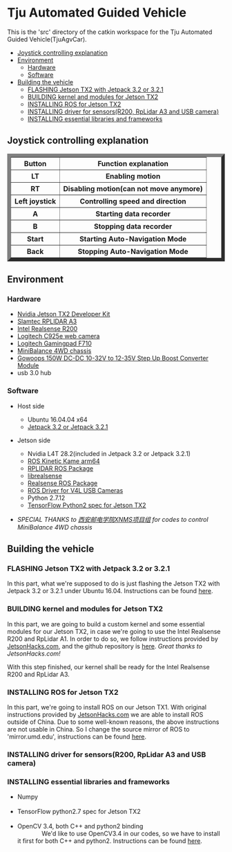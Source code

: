 # Tju Automated Guided Vehicle<!-- omit in toc -->

This is the 'src' directory of the catkin workspace for the Tju Automated Guided Vehicle(TjuAgvCar).

- [Joystick controlling explanation](#joystick-controlling-explanation)
- [Environment](#environment)
	- [Hardware](#hardware)
	- [Software](#software)
- [Building the vehicle](#building-the-vehicle)
	- [FLASHING Jetson TX2 with Jetpack 3.2 or 3.2.1](#flashing-jetson-tx2-with-jetpack-32-or-321)
	- [BUILDING kernel and modules for Jetson TX2](#building-kernel-and-modules-for-jetson-tx2)
	- [INSTALLING ROS for Jetson TX2](#installing-ros-for-jetson-tx2)
	- [INSTALLING driver for sensors(R200, RpLidar A3 and USB camera)](#installing-driver-for-sensorsr200-rplidar-a3-and-usb-camera)
	- [INSTALLING essential libraries and frameworks](#installing-essential-libraries-and-frameworks)


## Joystick controlling explanation

<table border="8">
	<tr>
		<th>Button</th>
		<th>Function explanation</th>
	</tr>
	<tr>
		<th>LT</th>
		<th>Enabling motion</th>
	</tr>
	<tr>
		<th>RT</th>
		<th>Disabling motion(can not move anymore)</th>
	</tr>
	<tr>
		<th>Left joystick</th>
		<th>Controlling speed and direction</th>
	</tr>
	<tr>
		<th>A</th>
		<th>Starting data recorder</th>
	</tr>
	<tr>
		<th>B</th>
		<th>Stopping data recorder</th>
	</tr>
	<tr>
		<th>Start</th>
		<th>Starting Auto-Navigation Mode</th>
	</tr>
	<tr>
		<th>Back</th>
		<th>Stopping Auto-Navigation Mode</th>
	</tr>
</table>

## Environment

### Hardware
- [Nvidia Jetson TX2 Developer Kit](https://developer.nvidia.com/embedded/buy/jetson-tx2-devkit)
- [Slamtec RPLIDAR A3](http://www.slamtec.com/en/Lidar/A3)
- [Intel Realsense R200](https://software.intel.com/en-us/realsense/previous)
- [Logitech C925e web camera](https://www.logitech.com/en-us/product/c925e-webcam)
- [Logitech Gamingpad F710](https://www.logitechg.com/en-us/products/gamepads/f710-wireless-gamepad.html)
- [MiniBalance 4WD chassis](https://item.taobao.com/item.htm?spm=a1z10.5-c-s.w4002-15726392046.74.2a5133049HoKv4&id=549877260447)
- [Gowoops 150W DC-DC 10-32V to 12-35V Step Up Boost Converter Module](https://www.amazon.com/Gowoops-10-32V-Converter-Adjustable-Voltage/dp/B00J1X4XXM/ref=sr_1_5?ie=UTF8&qid=1534161677&sr=8-5&keywords=DC-DC+12-35)
- usb 3.0 hub

### Software
- Host side
	- Ubuntu 16.04.04 x64
	- [Jetpack 3.2 or Jetpack 3.2.1](https://developer.nvidia.com/embedded/jetpack-3_2_1)
- Jetson side
	- Nvidia L4T 28.2(included in Jetpack 3.2 or Jetpack 3.2.1)
	- [ROS Kinetic Kame arm64](http://wiki.ros.org/kinetic/Installation/Ubuntu)
	- [RPLIDAR ROS Package](https://github.com/robopeak/rplidar_ros)
	- [librealsense](https://github.com/jetsonhacks/installLibrealsenseTX2)
	- [Realsense ROS Package](https://github.com/tevenfeng/installRealSenseROSTX1)
	- [ROS Driver for V4L USB Cameras](https://github.com/ros-drivers/usb_cam)
	- Python 2.7.12
	- [TensorFlow Python2 spec for Jetson TX2](https://github.com/jetsonhacks/installTensorFlowJetsonTX2)

- *SPECIAL THANKS to [西安邮电学院XNMS项目组](https://blog.csdn.net/tigerjb) for codes to control MiniBalance 4WD chassis*

## Building the vehicle

### FLASHING Jetson TX2 with Jetpack 3.2 or 3.2.1
In this part, what we're supposed to do is just flashing the Jetson TX2 with Jetpack 3.2 or 3.2.1 under Ubuntu 16.04. Instructions can be found [here](https://developer.download.nvidia.com/embedded/L4T/r28_Release_v2.0/GA/Docs/Jetson_TX1_and_TX2_Developer_Kits_User_Guide.pdf?pca2GDAXIzHkB_ckFujostmR_RYpt36NkYdoCFI9_ecvNhviL94o83LINGmit_IEDtLvE9pgD_l_CVjjIH8NeiMgInlOfUpk2_y-_HNk7aCKqYYQtQMLLiEk5rl3rO-xI2ifhKfHb_ntYKH_HCcZwP8wRptLOrG_0i7WbT3lUw00swhCL7T2DmUtTnle8spyzs656Fw).  

### BUILDING kernel and modules for Jetson TX2
In this part, we are going to build a custom kernel and some essential modules for our Jetson TX2, in case we're going to use the Intel Realsense R200 and RpLidar A1. In order to do so, we follow instructions provided by [JetsonHacks.com](https://www.jetsonhacks.com/2018/07/05/jetson-tx2-build-kernel-for-l4t-28-2-1-updated/), and the github repository is [here](https://github.com/jetsonhacks/buildJetsonTX2Kernel). *Great thanks to JetsonHacks.com!*

With this step finished, our kernel shall be ready for the Intel Realsense R200 and RpLidar A3.

### INSTALLING ROS for Jetson TX2
In this part, we're going to install ROS on our Jetson TX1. With original instructions provided by [JetsonHacks.com](https://github.com/jetsonhacks/installROSTX2) we are able to install ROS outside of China. Due to some well-known reasons, the above instructions are not usable in China. So I change the source mirror of ROS to 'mirror.umd.edu', instructions can be found [here](https://github.com/tevenfeng/installROSTX1).

### INSTALLING driver for sensors(R200, RpLidar A3 and USB camera)


### INSTALLING essential libraries and frameworks
- Numpy  
&emsp;&emsp;&emsp;&emsp;
- TensorFlow python2.7 spec for Jetson TX2  
&emsp;&emsp;&emsp;&emsp;
- OpenCV 3.4, both C++ and python2 binding  
&emsp;&emsp;&emsp;&emsp;We'd like to use OpenCV3.4 in our codes, so we have to install it first for both C++ and python2. Instructions can be found [here](https://github.com/jetsonhacks/buildOpenCVTX2).  
